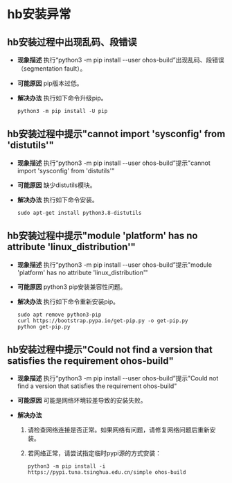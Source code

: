 # hb安装异常


## hb安装过程中出现乱码、段错误

- **现象描述**
  执行“python3 -m pip install --user ohos-build”出现乱码、段错误（segmentation fault）。

- **可能原因**
  pip版本过低。

- **解决办法**
  执行如下命令升级pip。

    
  ```
  python3 -m pip install -U pip
  ```


## hb安装过程中提示"cannot import 'sysconfig' from 'distutils'"

- **现象描述**
  执行“python3 -m pip install --user ohos-build”提示"cannot import 'sysconfig' from 'distutils'"

- **可能原因**
  缺少distutils模块。

- **解决办法**
  执行如下命令安装。

    
  ```
  sudo apt-get install python3.8-distutils
  ```


## hb安装过程中提示"module 'platform' has no attribute 'linux_distribution'"

- **现象描述**
  执行“python3 -m pip install --user ohos-build”提示"module 'platform' has no attribute 'linux_distribution'"

- **可能原因**
  python3 pip安装兼容性问题。

- **解决办法**
  执行如下命令重新安装pip。

    
  ```
  sudo apt remove python3-pip
  curl https://bootstrap.pypa.io/get-pip.py -o get-pip.py
  python get-pip.py
  ```


## hb安装过程中提示"Could not find a version that satisfies the requirement ohos-build"

- **现象描述**
  执行“python3 -m pip install --user ohos-build”提示"Could not find a version that satisfies the requirement ohos-build"

- **可能原因**
  可能是网络环境较差导致的安装失败。

- **解决办法**
  1. 请检查网络连接是否正常。如果网络有问题，请修复网络问题后重新安装。
  2. 若网络正常，请尝试指定临时pypi源的方式安装：
        
      ```
      python3 -m pip install -i https://pypi.tuna.tsinghua.edu.cn/simple ohos-build
      ```
